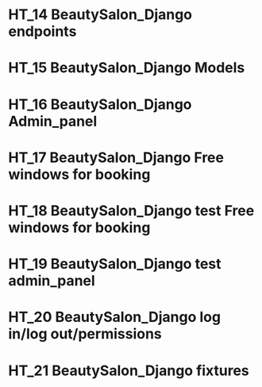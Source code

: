 # HT_14 BeautySalon_Django endpoints
# HT_15 BeautySalon_Django Models
# HT_16 BeautySalon_Django Admin_panel
# HT_17 BeautySalon_Django Free windows for booking
# HT_18 BeautySalon_Django test Free windows for booking
# HT_19 BeautySalon_Django test admin_panel
# HT_20 BeautySalon_Django log in/log out/permissions
# HT_21 BeautySalon_Django fixtures
